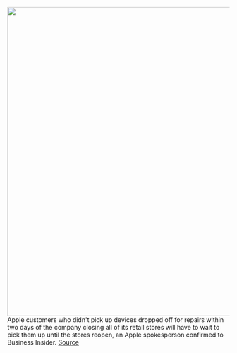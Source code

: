 <img src='https://cdn.vox-cdn.com/thumbor/29Rt7wai8bRoDQ--k6ZQN_PjINw=/0x0:2040x1360/1200x800/filters:focal(971x574:1297x900)/cdn.vox-cdn.com/uploads/chorus_image/image/66555853/akrales_190919_3670_0421.0.jpg' width='700px' /><br/>
Apple customers who didn't pick up devices dropped off for repairs within two days of the company closing all of its retail stores will have to wait to pick them up until the stores reopen, an Apple spokesperson confirmed to Business Insider.
<a href='https://www.theverge.com/2020/3/25/21194712/apple-coronavirus-retail-store-repair-pick-up'> Source <a/>